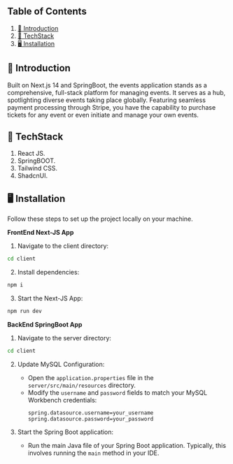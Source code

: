 
## <a >Table of Contents</a>

1. [🤖 Introduction](#introduction)
2. [🚀 TechStack](#techstack)
3. [🖥️ Installation](#installation)


## <a name="#introduction">🤖 Introduction</a>
Built on Next.js 14 and SpringBoot, the events application stands as a comprehensive, full-stack platform for managing events. It serves as a hub, spotlighting diverse events taking place globally. Featuring seamless payment processing through Stripe, you have the capability to purchase tickets for any event or even initiate and manage your own events.



## <a name="#techstack">🚀 TechStack</a>
1. React JS.
2. SpringBOOT.
3. Tailwind CSS.
4. ShadcnUI.


## <a name="#installation">🖥️ Installation</a>

Follow these steps to set up the project locally on your machine.

**FrontEnd Next-JS  App**

1. Navigate to the client directory:
```bash
cd client
```
2. Install dependencies:
```bash
npm i
```

3. Start the Next-JS App:
```bash
npm run dev
```


**BackEnd SpringBoot App**

1. Navigate to the server directory:
```bash
cd client
```

2. Update MySQL Configuration:
    - Open the `application.properties` file in the `server/src/main/resources` directory.
    - Modify the `username` and `password` fields to match your MySQL Workbench credentials:
        ```properties
        spring.datasource.username=your_username
        spring.datasource.password=your_password
        ```

3. Start the Spring Boot application:
    - Run the main Java file of your Spring Boot application. Typically, this involves running the `main` method in your IDE.





